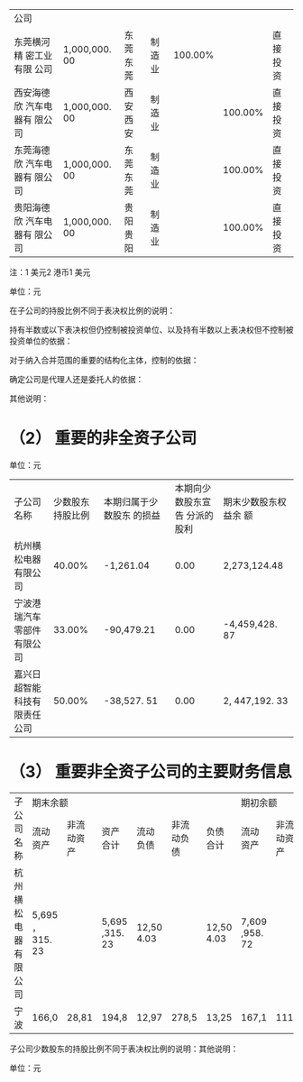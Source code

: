 <html><body><table><tr><td>公司</td><td></td><td></td><td></td><td></td><td></td><td></td></tr><tr><td>东莞横河精 密工业有限 公司</td><td>1,000,000. 00</td><td>东莞 东莞</td><td>制造业</td><td>100.00%</td><td></td><td>直接投资</td></tr><tr><td>西安海德欣 汽车电器有 限公司</td><td>1,000,000. 00</td><td>西安 西安</td><td>制造业</td><td></td><td>100.00%</td><td>直接投资</td></tr><tr><td>东莞海德欣 汽车电器有 限公司</td><td>1,000,000. 00</td><td>东莞 东莞</td><td>制造业</td><td></td><td>100.00%</td><td>直接投资</td></tr><tr><td>贵阳海德欣 汽车电器有 限公司</td><td>1,000,000. 00</td><td>贵阳 贵阳</td><td>制造业</td><td></td><td>100.00%</td><td>直接投资</td></tr></table></body></html>

注：1 美元2 港币1 美元  

单位：元  

在子公司的持股比例不同于表决权比例的说明：  

持有半数或以下表决权但仍控制被投资单位、以及持有半数以上表决权但不控制被投资单位的依据：  

对于纳入合并范围的重要的结构化主体，控制的依据：  

确定公司是代理人还是委托人的依据：  

其他说明：  

# （2） 重要的非全资子公司  

单位：元  


<html><body><table><tr><td>子公司名称</td><td>少数股东持股比例</td><td>本期归属于少数股东 的损益</td><td>本期向少数股东宣告 分派的股利</td><td>期末少数股东权益余 额</td></tr><tr><td>杭州横松电器有限公 司</td><td>40.00%</td><td>-1,261.04</td><td>0.00</td><td>2,273,124.48</td></tr><tr><td>宁波港瑞汽车零部件 有限公司</td><td>33.00%</td><td>-90,479.21</td><td>0.00</td><td>-4,459,428. 87</td></tr><tr><td>嘉兴日超智能科技有 限责任公司</td><td>50.00%</td><td>-38,527. 51</td><td>0.00</td><td>2, 447,192. 33</td></tr></table></body></html>  

# （3） 重要非全资子公司的主要财务信息  

<html><body><table><tr><td rowspan="2">子公 司名 称</td><td colspan="6">期末余额</td><td colspan="6">期初余额</td></tr><tr><td>流动 资产</td><td>非流 动资 产</td><td>资产 合计</td><td>流动 负债</td><td>非流 动负 债</td><td>负债 合计</td><td>流动 资产</td><td>非流 动资 产</td><td>资产 合计</td><td>流动 负债</td><td>非流 动负 债</td><td>负债 合计</td></tr><tr><td>杭州 横松 电器 有限 公司</td><td>5,695 ，315. 23</td><td></td><td>5,695 ,315. 23</td><td>12,50 4.03</td><td></td><td>12,50 4.03</td><td>7,609 ,958. 72</td><td></td><td>7,609 ,958. 72</td><td>1,923 ,994. 91</td><td></td><td>1,923 ,994. 91</td></tr><tr><td>宁波</td><td>166,0</td><td>28,81</td><td>194,8</td><td>12,97</td><td>278,5</td><td>13,25</td><td>167,1</td><td>111,4</td><td>278,6</td><td>12,74</td><td>327,6</td><td>13,07</td></tr></table></body></html>

子公司少数股东的持股比例不同于表决权比例的说明：其他说明：  

单位：元  